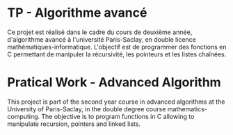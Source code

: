 # TP - Algorithme avancé

Ce projet est réalisé dans le cadre du cours de deuxième année, d'algorithme avancé à l'université Paris-Saclay, en double licence mathématiques-informatique. 
L'objectif est de programmer des fonctions en C permettant de manipuler la récursivité, les pointeurs et les listes chaînées.



# Pratical Work - Advanced Algorithm

This project is part of the second year course in advanced algorithms at the University of Paris-Saclay, in the double degree course mathematics-computing. 
The objective is to program functions in C allowing to manipulate recursion, pointers and linked lists.
